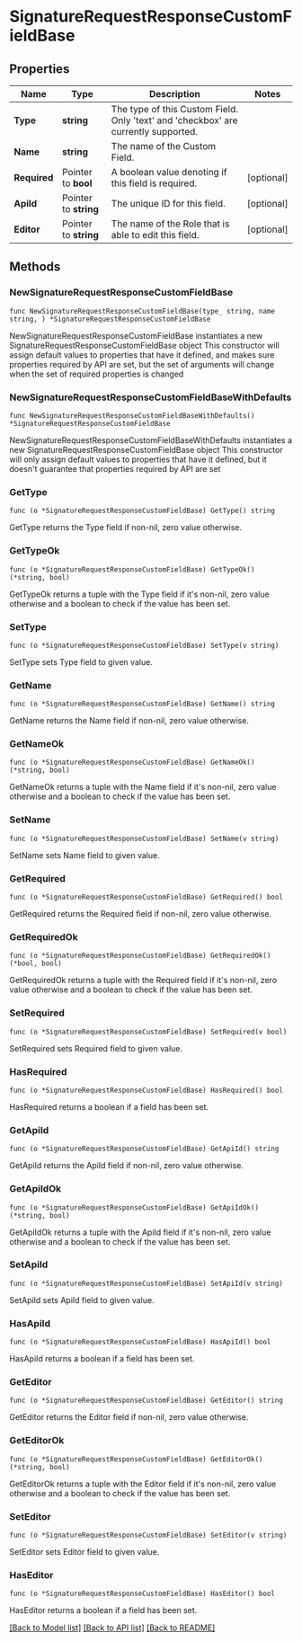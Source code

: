 # SignatureRequestResponseCustomFieldBase

## Properties

Name | Type | Description | Notes
------------ | ------------- | ------------- | -------------
**Type** | **string** | The type of this Custom Field. Only &#39;text&#39; and &#39;checkbox&#39; are currently supported. | 
**Name** | **string** | The name of the Custom Field. | 
**Required** | Pointer to **bool** | A boolean value denoting if this field is required. | [optional] 
**ApiId** | Pointer to **string** | The unique ID for this field. | [optional] 
**Editor** | Pointer to **string** | The name of the Role that is able to edit this field. | [optional] 

## Methods

### NewSignatureRequestResponseCustomFieldBase

`func NewSignatureRequestResponseCustomFieldBase(type_ string, name string, ) *SignatureRequestResponseCustomFieldBase`

NewSignatureRequestResponseCustomFieldBase instantiates a new SignatureRequestResponseCustomFieldBase object
This constructor will assign default values to properties that have it defined,
and makes sure properties required by API are set, but the set of arguments
will change when the set of required properties is changed

### NewSignatureRequestResponseCustomFieldBaseWithDefaults

`func NewSignatureRequestResponseCustomFieldBaseWithDefaults() *SignatureRequestResponseCustomFieldBase`

NewSignatureRequestResponseCustomFieldBaseWithDefaults instantiates a new SignatureRequestResponseCustomFieldBase object
This constructor will only assign default values to properties that have it defined,
but it doesn't guarantee that properties required by API are set

### GetType

`func (o *SignatureRequestResponseCustomFieldBase) GetType() string`

GetType returns the Type field if non-nil, zero value otherwise.

### GetTypeOk

`func (o *SignatureRequestResponseCustomFieldBase) GetTypeOk() (*string, bool)`

GetTypeOk returns a tuple with the Type field if it's non-nil, zero value otherwise
and a boolean to check if the value has been set.

### SetType

`func (o *SignatureRequestResponseCustomFieldBase) SetType(v string)`

SetType sets Type field to given value.


### GetName

`func (o *SignatureRequestResponseCustomFieldBase) GetName() string`

GetName returns the Name field if non-nil, zero value otherwise.

### GetNameOk

`func (o *SignatureRequestResponseCustomFieldBase) GetNameOk() (*string, bool)`

GetNameOk returns a tuple with the Name field if it's non-nil, zero value otherwise
and a boolean to check if the value has been set.

### SetName

`func (o *SignatureRequestResponseCustomFieldBase) SetName(v string)`

SetName sets Name field to given value.


### GetRequired

`func (o *SignatureRequestResponseCustomFieldBase) GetRequired() bool`

GetRequired returns the Required field if non-nil, zero value otherwise.

### GetRequiredOk

`func (o *SignatureRequestResponseCustomFieldBase) GetRequiredOk() (*bool, bool)`

GetRequiredOk returns a tuple with the Required field if it's non-nil, zero value otherwise
and a boolean to check if the value has been set.

### SetRequired

`func (o *SignatureRequestResponseCustomFieldBase) SetRequired(v bool)`

SetRequired sets Required field to given value.

### HasRequired

`func (o *SignatureRequestResponseCustomFieldBase) HasRequired() bool`

HasRequired returns a boolean if a field has been set.

### GetApiId

`func (o *SignatureRequestResponseCustomFieldBase) GetApiId() string`

GetApiId returns the ApiId field if non-nil, zero value otherwise.

### GetApiIdOk

`func (o *SignatureRequestResponseCustomFieldBase) GetApiIdOk() (*string, bool)`

GetApiIdOk returns a tuple with the ApiId field if it's non-nil, zero value otherwise
and a boolean to check if the value has been set.

### SetApiId

`func (o *SignatureRequestResponseCustomFieldBase) SetApiId(v string)`

SetApiId sets ApiId field to given value.

### HasApiId

`func (o *SignatureRequestResponseCustomFieldBase) HasApiId() bool`

HasApiId returns a boolean if a field has been set.

### GetEditor

`func (o *SignatureRequestResponseCustomFieldBase) GetEditor() string`

GetEditor returns the Editor field if non-nil, zero value otherwise.

### GetEditorOk

`func (o *SignatureRequestResponseCustomFieldBase) GetEditorOk() (*string, bool)`

GetEditorOk returns a tuple with the Editor field if it's non-nil, zero value otherwise
and a boolean to check if the value has been set.

### SetEditor

`func (o *SignatureRequestResponseCustomFieldBase) SetEditor(v string)`

SetEditor sets Editor field to given value.

### HasEditor

`func (o *SignatureRequestResponseCustomFieldBase) HasEditor() bool`

HasEditor returns a boolean if a field has been set.


[[Back to Model list]](../README.md#documentation-for-models) [[Back to API list]](../README.md#documentation-for-api-endpoints) [[Back to README]](../README.md)


